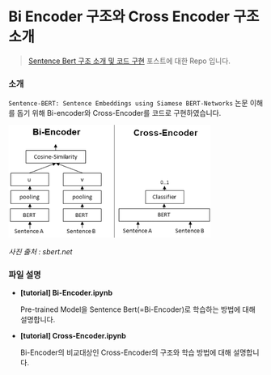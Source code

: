# Bi Encoder 구조와 Cross Encoder 구조 소개

> [Sentence Bert 구조 소개 및 코드 구현](https://yangoos57.github.io/blog/DeepLearning/paper/Sbert/Sbert/) 포스트에 대한 Repo 입니다.

### 소개

`Sentence-BERT: Sentence Embeddings using Siamese BERT-Networks` 논문 이해를 돕기 위해 Bi-encoder와 Cross-Encoder를 코드로 구현하였습니다.

  <img src='../images/Bi_vs_Cross-Encoder.png' alt='Bi_vs_Cross-Encoder' width='400px'>

<em>사진 출처 : sbert.net</em>

### 파일 설명

- **[tutorial] Bi-Encoder.ipynb**

  Pre-trained Model을 Sentence Bert(=Bi-Encoder)로 학습하는 방법에 대해 설명합니다.

- **[tutorial] Cross-Encoder.ipynb**

  Bi-Encoder의 비교대상인 Cross-Encoder의 구조와 학습 방법에 대해 설명합니다.
